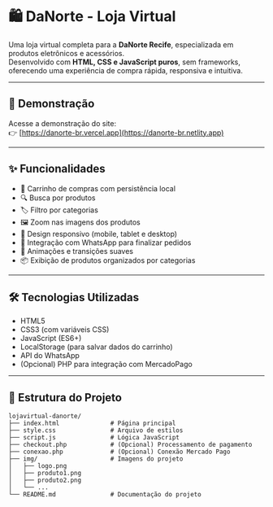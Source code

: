 # 🛍️ DaNorte - Loja Virtual

Uma loja virtual completa para a **DaNorte Recife**, especializada em produtos eletrônicos e acessórios.  
Desenvolvido com **HTML, CSS e JavaScript puros**, sem frameworks, oferecendo uma experiência de compra rápida, responsiva e intuitiva.

---

## 🔗 Demonstração

Acesse a demonstração do site:  
👉 [https://danorte-br.vercel.app](https://danorte-br.netlity.app) 

---

## ✨ Funcionalidades

- 🛒 Carrinho de compras com persistência local
- 🔍 Busca por produtos
- 🏷️ Filtro por categorias
- 🖼️ Zoom nas imagens dos produtos
- 📱 Design responsivo (mobile, tablet e desktop)
- 💬 Integração com WhatsApp para finalizar pedidos
- 🔄 Animações e transições suaves
- 📦 Exibição de produtos organizados por categorias

---

## 🛠️ Tecnologias Utilizadas

- HTML5
- CSS3 (com variáveis CSS)
- JavaScript (ES6+)
- LocalStorage (para salvar dados do carrinho)
- API do WhatsApp
- (Opcional) PHP para integração com MercadoPago

---

## 📂 Estrutura do Projeto

```plaintext
lojavirtual-danorte/
├── index.html              # Página principal
├── style.css               # Arquivo de estilos
├── script.js               # Lógica JavaScript
├── checkout.php            # (Opcional) Processamento de pagamento
├── conexao.php             # (Opcional) Conexão Mercado Pago
├── img/                    # Imagens do projeto
│   ├── logo.png
│   ├── produto1.png
│   ├── produto2.png
│   └── ...
└── README.md               # Documentação do projeto
